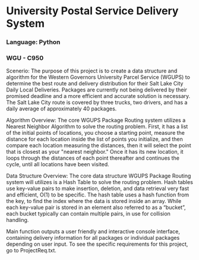# University Postal Service Delivery System

### Language: Python

### WGU - C950

Scenerio:
The purpose of this project is to create a data structure and algorithm for the Western Governors University Parcel Service (WGUPS) to determine the best route and delivery distribution for their Salt Lake City Daily Local Deliveries. 
Packages are currently not being delivered by their promised deadline and a more efficient and accurate solution is necessary. The Salt Lake City route is covered by three trucks, two drivers, and has a daily average of approximately 40 packages.

Algorithm Overview:
The core WGUPS Package Routing system utilizes a Nearest Neighbor Algorithm to solve the routing problem.
First, it has a list of the initial points of locations, you choose a starting point, measure the distance for each location inside the list of points you initialize, and then compare each location measuring the distances, then it will select the point that is closest as your "nearest neighbor." 
Once it has its new location, it loops through the distances of each point thereafter and continues the cycle, until all locations have been visited. 

Data Structure Overview:
The core data structure WGUPS Package Routing system will utilizes is a Hash Table to solve the routing problem.
Hash tables use key-value pairs to make insertion, deletion, and data retrieval very fast and efficient, O(1) to be specific. The hash table uses a hash function from the key, to find the index where the data is stored inside an array. 
While each key-value pair is stored in an element also referred to as a “bucket”, each bucket typically can contain multiple pairs, in use for collision handling. 


Main function outputs a user friendly and interactive console interface, containing delivery information for all packages or individual packages depending on user input. To see the specific requirements for this project, go to ProjectReq.txt.
